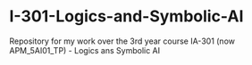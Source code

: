 # I-301-Logics-and-Symbolic-AI
Repository for my work over the 3rd year course IA-301 (now APM_5AI01_TP) - Logics ans Symbolic AI
